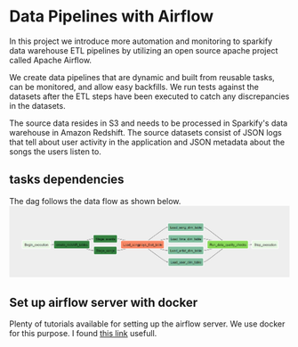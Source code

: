 # Data Pipelines with Airflow
In this project we introduce more automation and monitoring to sparkify data warehouse ETL pipelines by utilizing an open source apache project called Apache Airflow.

We create data pipelines that are dynamic and built from reusable tasks, can be monitored, and allow easy backfills. We run tests against the datasets after the ETL steps have been executed to catch any discrepancies in the datasets.

The source data resides in S3 and needs to be processed in Sparkify's data warehouse in Amazon Redshift. The source datasets consist of JSON logs that tell about user activity in the application and JSON metadata about the songs the users listen to.

## tasks dependencies
The dag follows the data flow as shown below.
![](https://github.com/bayatim/udacityDataEngineeringProjects/blob/main/Data_Pipelines_with_Apache_Airflow/static/img/tasks_dependencies.png)

## Set up airflow server with docker
Plenty of tutorials available for setting up the airflow server. We use docker for this purpose. I found [this link](https://github.com/puckel/docker-airflow) usefull.